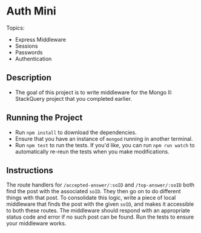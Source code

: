 # Auth Mini
Topics:
  * Express Middleware
  * Sessions
  * Passwords
  * Authentication

## Description
 - The goal of this project is to write middleware for the Mongo II: StackQuery project that you completed earlier.
## Running the Project
- Run `npm install` to download the dependencies.
- Ensure that you have an instance of `mongod` running in another terminal.
- Run `npm test` to run the tests. If you'd like, you can run `npm run watch`
  to automatically re-reun the tests when you make modifications.

## Instructions

The route handlers for `/accepted-answer/:soID` and `/top-answer/:soID` both find the post with the associated `soID`. They then go on to do different things with that post. To consolidate this logic, write a piece of local middleware that finds the post with the given `soID`, and makes it accessible to both these routes. The middleware should respond with an appropriate status code and error if no such post can be found. Run the tests to ensure your middleware works.
